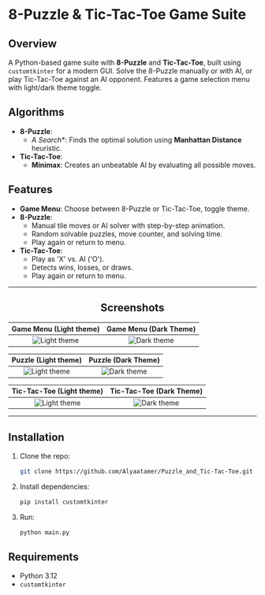 # 8-Puzzle & Tic-Tac-Toe Game Suite

## Overview

A Python-based game suite with **8-Puzzle** and **Tic-Tac-Toe**, built using `customtkinter` for a modern GUI. Solve the
8-Puzzle manually or with AI, or play Tic-Tac-Toe against an AI opponent. Features a game selection menu with light/dark
theme toggle.

## Algorithms

- **8-Puzzle**:
    - **A* Search**: Finds the optimal solution using **Manhattan Distance** heuristic.
- **Tic-Tac-Toe**:
    - **Minimax**: Creates an unbeatable AI by evaluating all possible moves.

## Features

- **Game Menu**: Choose between 8-Puzzle or Tic-Tac-Toe, toggle theme.
- **8-Puzzle**:
    - Manual tile moves or AI solver with step-by-step animation.
    - Random solvable puzzles, move counter, and solving time.
    - Play again or return to menu.
- **Tic-Tac-Toe**:
    - Play as 'X' vs. AI ('O').
    - Detects wins, losses, or draws.
    - Play again or return to menu.

----
<center>

## Screenshots

</center>

|                              Game Menu (Light theme)                               |                              Game Menu (Dark Theme)                               |
|:----------------------------------------------------------------------------------:|:---------------------------------------------------------------------------------:|
| <img src="screenshots/game_menu_light.png" title="Light theme" width="100%" crossorigin> | <img src="screenshots/game_menu.png" title="Dark theme" width="100%" crossorigin> |

|                                  Puzzle (Light theme)                                   |                                   Puzzle (Dark Theme)                                    |
|:---------------------------------------------------------------------------------------:|:----------------------------------------------------------------------------------------:|
| <img src="screenshots/8puzzle_gameover.png" title="Light theme" width="100%" crossorigin> | <img src="screenshots/8puzzle_solved.png" title="Dark theme" width="100%" crossorigin> |

|                                Tic-Tac-Toe (Light theme)                                 |                                Tic-Tac-Toe (Dark Theme)                                 |
|:----------------------------------------------------------------------------------------:|:---------------------------------------------------------------------------------------:|
| <img src="screenshots/tictactoe_win_1.png" title="Light theme" width="100%" crossorigin> | <img src="screenshots/tictactoe_win_2.png" title="Dark theme" width="100%" crossorigin> |

----

## Installation

1. Clone the repo:
   ```bash
   git clone https://github.com/Alyaatamer/Puzzle_and_Tic-Tac-Toe.git
   ```
2. Install dependencies:
   ```bash
   pip install customtkinter
   ```
3. Run:
   ```bash
   python main.py
   ```

## Requirements

- Python 3.12
- `customtkinter`
